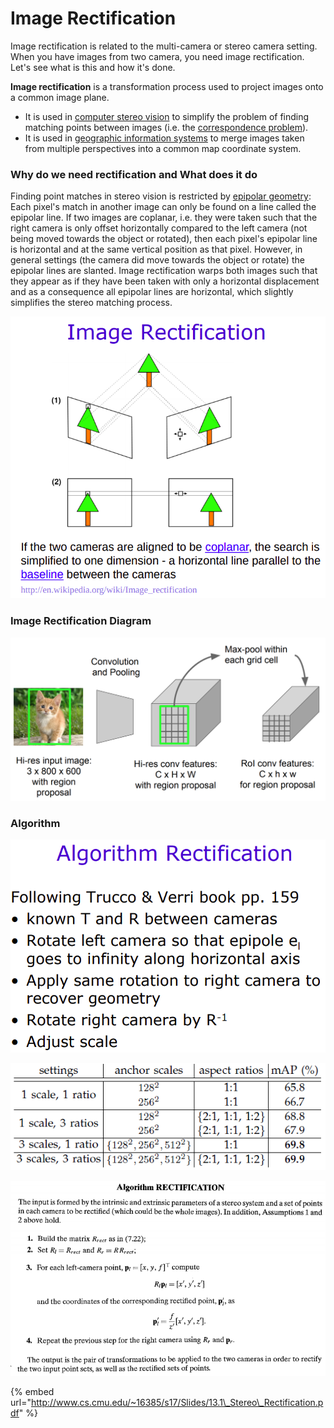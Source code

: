 # Image Rectification

Image rectification is related to the multi-camera or stereo camera setting. When you have images from two camera, you need image rectification. Let's see what is this and how it's done. 

**Image rectification** is a transformation process used to project images onto a common image plane.

* It is used in [computer stereo vision](https://en.wikipedia.org/wiki/Computer_stereo_vision) to simplify the problem of finding matching points between images \(i.e. the [correspondence problem](https://en.wikipedia.org/wiki/Correspondence_problem)\).
* It is used in [geographic information systems](https://en.wikipedia.org/wiki/Geographic_information_system) to merge images taken from multiple perspectives into a common map coordinate system.

### Why do we need rectification and What does it do

Finding point matches in stereo vision is restricted by [epipolar geometry](https://en.wikipedia.org/wiki/Epipolar_geometry): Each pixel's match in another image can only be found on a line called the epipolar line. If two images are coplanar, i.e. they were taken such that the right camera is only offset horizontally compared to the left camera \(not being moved towards the object or rotated\), then each pixel's epipolar line is horizontal and at the same vertical position as that pixel. However, in general settings \(the camera did move towards the object or rotate\) the epipolar lines are slanted. Image rectification warps both images such that they appear as if they have been taken with only a horizontal displacement and as a consequence all epipolar lines are horizontal, which slightly simplifies the stereo matching process.

![](../../.gitbook/assets/image%20%284%29.png)

### Image Rectification Diagram

![](../../.gitbook/assets/image%20%28147%29.png)

### Algorithm

![](../../.gitbook/assets/image%20%2846%29.png)

![](../../.gitbook/assets/image%20%28144%29.png)

![](../../.gitbook/assets/image%20%2881%29.png)

{% embed url="http://www.cs.cmu.edu/~16385/s17/Slides/13.1\_Stereo\_Rectification.pdf" %}



